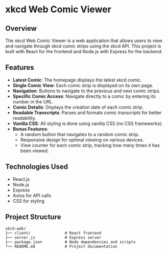 # xkcd Web Comic Viewer

## Overview
The xkcd Web Comic Viewer is a web application that allows users to view and navigate through xkcd comic strips using the xkcd API. This project is built with React for the frontend and Node.js with Express for the backend.

## Features
- **Latest Comic**: The homepage displays the latest xkcd comic.
- **Single Comic View**: Each comic strip is displayed on its own page.
- **Navigation**: Buttons to navigate to the previous and next comic strips.
- **Specific Comic Access**: Navigate directly to a comic by entering its number in the URL.
- **Comic Details**: Displays the creation date of each comic strip.
- **Readable Transcripts**: Parses and formats comic transcripts for better readability.
- **Vanilla CSS**: All styling is done using vanilla CSS (no CSS frameworks).
- **Bonus Features**:
  - A random button that navigates to a random comic strip.
  - Responsive design for optimal viewing on various devices.
  - View counter for each comic strip, tracking how many times it has been viewed.

## Technologies Used
- React.js
- Node.js
- Express
- Axios for API calls
- CSS for styling

## Project Structure

```plaintext
xkcd-web/
├── client/               # React frontend
├── server.js             # Express server
├── package.json          # Node dependencies and scripts
└── README.md             # Project documentation
